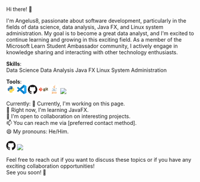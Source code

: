 Hi there! 👋

I'm Angelus8, passionate about software development, particularly in the fields of data science, data analysis, Java FX, and Linux system administration. 
My goal is to become a great data analyst, and I'm excited to continue learning and growing in this exciting field. 
As a member of the Microsoft Learn Student Ambassador community, I actively engage in knowledge sharing and interacting with other technology enthusiasts.

**Skills**:<br>
Data Science Data Analysis Java FX Linux System Administration

**Tools**:<br>
<img src="https://github.com/github/explore/raw/main/topics/python/python.png" width="25">
<img src="https://github.com/github/explore/raw/main/topics/visual-studio-code/visual-studio-code.png" width="25">
<img src="https://github.com/github/explore/raw/main/topics/github/github.png" width="25">
<img src="https://github.com/github/explore/raw/main/topics/git/git.png" width="25">
<img src="https://github.com/github/explore/raw/main/topics/java/java.png" width="25">
<img src="https://www.svgrepo.com/show/354273/redhat-icon.svg" width="25">

Currently:
🔭 Currently, I'm working on this page.<br>
🌱 Right now, I'm learning JavaFX.<br>
👯 I'm open to collaboration on interesting projects.<br>
📫 You can reach me via [preferred contact method].<br>
😄 My pronouns: He/Him.<br><br>
[<img src="https://github.com/github/explore/raw/main/topics/github/github.png" width="25">](https://github.com/Angelus8)
[<img src="https://cdn1.iconfinder.com/data/icons/logotypes/32/circle-linkedin-512.png" width="25">](https://www.linkedin.com/in/acobe-ange-ulrich-boni/)

Feel free to reach out if you want to discuss these topics or if you have any exciting collaboration opportunities!<br>
See you soon! 🚀

